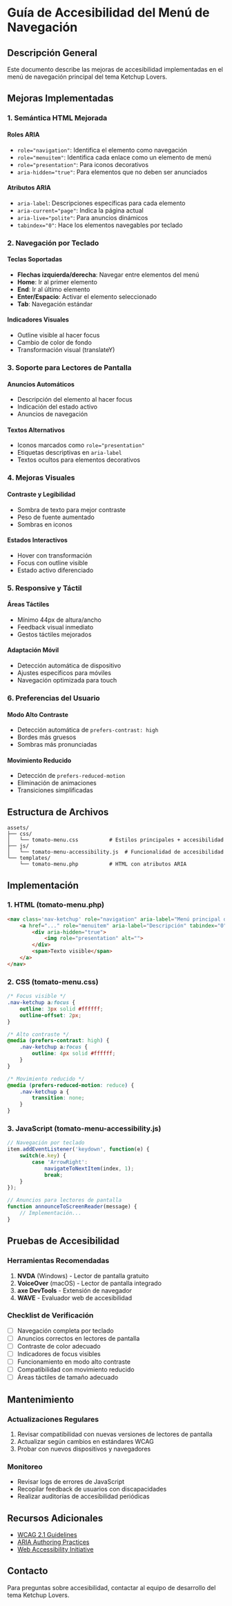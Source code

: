 # Guía de Accesibilidad del Menú de Navegación

## Descripción General

Este documento describe las mejoras de accesibilidad implementadas en el menú de navegación principal del tema Ketchup Lovers.

## Mejoras Implementadas

### 1. Semántica HTML Mejorada

#### Roles ARIA
- `role="navigation"`: Identifica el elemento como navegación
- `role="menuitem"`: Identifica cada enlace como un elemento de menú
- `role="presentation"`: Para iconos decorativos
- `aria-hidden="true"`: Para elementos que no deben ser anunciados

#### Atributos ARIA
- `aria-label`: Descripciones específicas para cada elemento
- `aria-current="page"`: Indica la página actual
- `aria-live="polite"`: Para anuncios dinámicos
- `tabindex="0"`: Hace los elementos navegables por teclado

### 2. Navegación por Teclado

#### Teclas Soportadas
- **Flechas izquierda/derecha**: Navegar entre elementos del menú
- **Home**: Ir al primer elemento
- **End**: Ir al último elemento
- **Enter/Espacio**: Activar el elemento seleccionado
- **Tab**: Navegación estándar

#### Indicadores Visuales
- Outline visible al hacer focus
- Cambio de color de fondo
- Transformación visual (translateY)

### 3. Soporte para Lectores de Pantalla

#### Anuncios Automáticos
- Descripción del elemento al hacer focus
- Indicación del estado activo
- Anuncios de navegación

#### Textos Alternativos
- Iconos marcados como `role="presentation"`
- Etiquetas descriptivas en `aria-label`
- Textos ocultos para elementos decorativos

### 4. Mejoras Visuales

#### Contraste y Legibilidad
- Sombra de texto para mejor contraste
- Peso de fuente aumentado
- Sombras en iconos

#### Estados Interactivos
- Hover con transformación
- Focus con outline visible
- Estado activo diferenciado

### 5. Responsive y Táctil

#### Áreas Táctiles
- Mínimo 44px de altura/ancho
- Feedback visual inmediato
- Gestos táctiles mejorados

#### Adaptación Móvil
- Detección automática de dispositivo
- Ajustes específicos para móviles
- Navegación optimizada para touch

### 6. Preferencias del Usuario

#### Modo Alto Contraste
- Detección automática de `prefers-contrast: high`
- Bordes más gruesos
- Sombras más pronunciadas

#### Movimiento Reducido
- Detección de `prefers-reduced-motion`
- Eliminación de animaciones
- Transiciones simplificadas

## Estructura de Archivos

```
assets/
├── css/
│   └── tomato-menu.css          # Estilos principales + accesibilidad
├── js/
│   └── tomato-menu-accessibility.js  # Funcionalidad de accesibilidad
└── templates/
    └── tomato-menu.php          # HTML con atributos ARIA
```

## Implementación

### 1. HTML (tomato-menu.php)
```html
<nav class='nav-ketchup' role="navigation" aria-label="Menú principal de navegación">
    <a href="..." role="menuitem" aria-label="Descripción" tabindex="0">
        <div aria-hidden="true">
            <img role="presentation" alt="">
        </div>
        <span>Texto visible</span>
    </a>
</nav>
```

### 2. CSS (tomato-menu.css)
```css
/* Focus visible */
.nav-ketchup a:focus {
    outline: 3px solid #ffffff;
    outline-offset: 2px;
}

/* Alto contraste */
@media (prefers-contrast: high) {
    .nav-ketchup a:focus {
        outline: 4px solid #ffffff;
    }
}

/* Movimiento reducido */
@media (prefers-reduced-motion: reduce) {
    .nav-ketchup a {
        transition: none;
    }
}
```

### 3. JavaScript (tomato-menu-accessibility.js)
```javascript
// Navegación por teclado
item.addEventListener('keydown', function(e) {
    switch(e.key) {
        case 'ArrowRight':
            navigateToNextItem(index, 1);
            break;
    }
});

// Anuncios para lectores de pantalla
function announceToScreenReader(message) {
    // Implementación...
}
```

## Pruebas de Accesibilidad

### Herramientas Recomendadas
1. **NVDA** (Windows) - Lector de pantalla gratuito
2. **VoiceOver** (macOS) - Lector de pantalla integrado
3. **axe DevTools** - Extensión de navegador
4. **WAVE** - Evaluador web de accesibilidad

### Checklist de Verificación
- [ ] Navegación completa por teclado
- [ ] Anuncios correctos en lectores de pantalla
- [ ] Contraste de color adecuado
- [ ] Indicadores de focus visibles
- [ ] Funcionamiento en modo alto contraste
- [ ] Compatibilidad con movimiento reducido
- [ ] Áreas táctiles de tamaño adecuado

## Mantenimiento

### Actualizaciones Regulares
1. Revisar compatibilidad con nuevas versiones de lectores de pantalla
2. Actualizar según cambios en estándares WCAG
3. Probar con nuevos dispositivos y navegadores

### Monitoreo
- Revisar logs de errores de JavaScript
- Recopilar feedback de usuarios con discapacidades
- Realizar auditorías de accesibilidad periódicas

## Recursos Adicionales

- [WCAG 2.1 Guidelines](https://www.w3.org/WAI/WCAG21/quickref/)
- [ARIA Authoring Practices](https://www.w3.org/TR/wai-aria-practices/)
- [Web Accessibility Initiative](https://www.w3.org/WAI/)

## Contacto

Para preguntas sobre accesibilidad, contactar al equipo de desarrollo del tema Ketchup Lovers.
